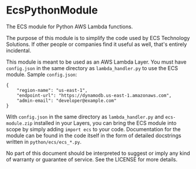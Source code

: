 # EcsPythonModule
The ECS module for Python AWS Lambda functions.

The purpose of this module is to simplify the code used by ECS Technology Solutions. If other
people or companies find it useful as well, that's entirely incidental.

This module is meant to be used as an AWS Lambda Layer. You must have `config.json` in the same
directory as `lambda_handler.py` to use the ECS module. Sample `config.json`:

```
{
    "region-name": "us-east-1",
    "endpoint-url": "https://dynamodb.us-east-1.amazonaws.com",
    "admin-email": "developer@example.com"
}
```

With `config.json` in the same directory as `lambda_handler.py` and `ecs-module.zip` installed
in your Layers, you can bring the ECS module into scope by simply adding `import ecs` to your code.
Documentation for the module can be found in the code itself in the form of detailed docstrings
written in `python/ecs/ecs_*.py`.

No part of this document should be interpreted to suggest or imply any kind of warranty or
guarantee of service. See the LICENSE for more details.
